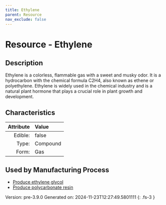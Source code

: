 ```yaml
---
title: Ethylene
parent: Resource
nav_exclude: false
---
```

# Resource - Ethylene

## Description
&#10;&#9;&#9;Ethylene is a colorless, flammable gas with a sweet and musky odor. &#10;&#9;&#9;It is a hydrocarbon with the chemical formula C2H4, also known as ethene &#10;&#9;&#9;or polyethylene. Ethylene is widely used in the chemical industry and is &#10;&#9;&#9;a natural plant hormone that plays a crucial role in plant growth and &#10;&#9;&#9;development.&#10;&#9;

## Characteristics

| Attribute      | Value |
|--------:|:------|
|Edible:|false|
|Type:|Compound|
|Form:|Gas|
 

## Used by Manufacturing Process

- [Produce ethylene glycol](../process/produce-ethylene-glycol.html)
- [Produce polycarbonate resin](../process/produce-polycarbonate-resin.html)


    

Version: pre-3.9.0 Generated on: 2024-11-23T12:27:49.5801111
{: .fs-3 }
